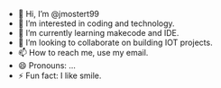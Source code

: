 - 👋 Hi, I’m @jmostert99
- 👀 I’m interested in coding and technology.
- 🌱 I’m currently learning makecode and IDE.
- 💞️ I’m looking to collaborate on building IOT projects.
- 📫 How to reach me, use my email.
- 😄 Pronouns: ...
- ⚡ Fun fact: I like smile.

<!---
jmostert99/jmostert99 is a ✨ special ✨ repository because its `README.md` (this file) appears on your GitHub profile.
You can click the Preview link to take a look at your changes.
--->
